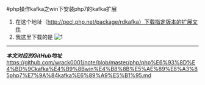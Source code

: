 #php操作kafka之win下安装php7的kafka扩展

1. 在这个地址（http://pecl.php.net/package/rdkafka）下载指定版本的扩展文件
2. 我这里下载的是
![1](https://upload-images.jianshu.io/upload_images/15839628-be16051aa1fe18c1.png?imageMogr2/auto-orient/strip%7CimageView2/2/w/1000/format/webp)












---
***本文对应的GitHub地址***
https://github.com/wrack0001/note/blob/master/php/php%E6%93%8D%E4%BD%9Ckafka%E4%B9%8Bwin%E4%B8%8B%E5%AE%89%E8%A3%85php7%E7%9A%84kafka%E6%89%A9%E5%B1%95.md